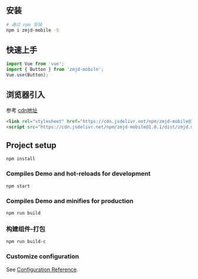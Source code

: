 ## 安装

```bash
# 通过 npm 安装
npm i zmjd-mobile -S
```

## 快速上手

```js
import Vue from 'vue';
import { Button } from 'zmjd-mobile';
Vue.use(Button);
```
## 浏览器引入
参考 [cdn地址](https://www.jsdelivr.com/package/npm/zmjd-mobile?path=dist)

```html
<link rel="stylesheet" href="https://cdn.jsdelivr.net/npm/zmjd-mobile@1.0.1/dist/zmjd.min.css">
<script src="https://cdn.jsdelivr.net/npm/zmjd-mobile@1.0.1/dist/zmjd.min.js"></script>
```


## Project setup
```
npm install
```

### Compiles Demo and hot-reloads for development
```
npm start
```

### Compiles Demo and minifies for production
```
npm run build
```

### 构建组件-打包
```
npm run build-c
```
### Customize configuration
See [Configuration Reference](https://cli.vuejs.org/config/).
